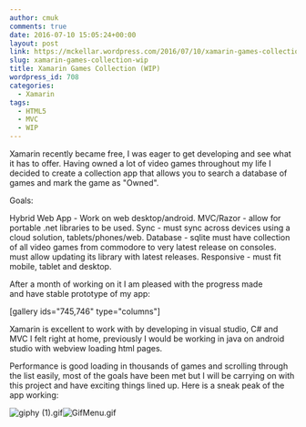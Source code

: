 ```yaml
---
author: cmuk
comments: true
date: 2016-07-10 15:05:24+00:00
layout: post
link: https://mckellar.wordpress.com/2016/07/10/xamarin-games-collection-wip/
slug: xamarin-games-collection-wip
title: Xamarin Games Collection (WIP)
wordpress_id: 708
categories:
  - Xamarin
tags:
  - HTML5
  - MVC
  - WIP
---
```


Xamarin recently became free, I was eager to get developing and see what it has to offer. Having owned a lot of video games throughout my life I decided to create a collection app that allows you to search a database of games and mark the game as "Owned".

Goals:

Hybrid Web App - Work on web desktop/android.
MVC/Razor - allow for portable .net libraries to be used.
Sync - must sync across devices using a cloud solution, tablets/phones/web.
Database - sqlite must have collection of all video games from commodore to very latest release on consoles. must allow updating its library with latest releases.
Responsive - must fit mobile, tablet and desktop.

After a month of working on it I am pleased with the progress made and have stable prototype of my app:

[gallery ids="745,746" type="columns"]

Xamarin is excellent to work with by developing in visual studio, C# and MVC I felt right at home, previously I would be working in java on android studio with webview loading html pages.

Performance is good loading in thousands of games and scrolling through the list easily, most of the goals have been met but I will be carrying on with this project and have exciting things lined up. Here is a sneak peak of the app working:

![giphy (1).gif](https://mckellar.files.wordpress.com/2016/09/giphy-1.gif)![GifMenu.gif](https://mckellar.files.wordpress.com/2016/09/gifmenu.gif)
